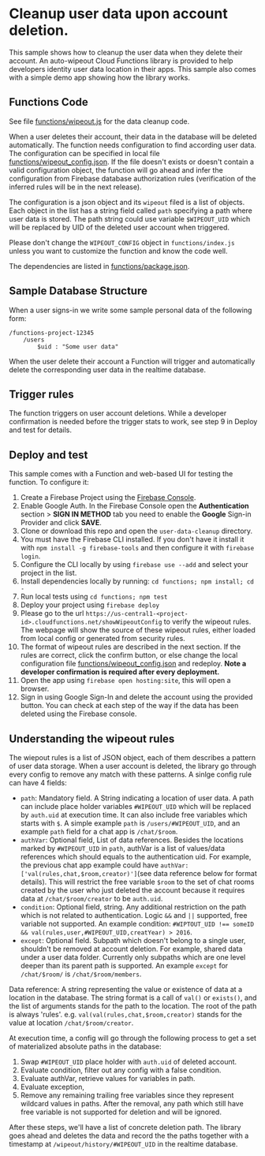 # Cleanup user data upon account deletion.

This sample shows how to cleanup the user data when they delete their account. An auto-wipeout Cloud Functions library is provided to help developers identity user data location in their apps. This sample also comes with a simple demo app showing how the library works.


## Functions Code

See file [functions/wipeout.js](functions/wipeout.js) for the data cleanup code.

When a user deletes their account, their data in the database will be deleted
automatically. The function needs configuration to find according user data.
The configuration can be specified in local file
[functions/wipeout_config.json](functions/wipeout_conifg.json). If the file
doesn't exists or doesn't contain a valid configuration object, the function
will go ahead and infer the configuration from Firebase database authorization
rules (verification of the inferred rules will be in the next release).

The configuration is a json object and its `wipeout` filed is a list of objects.
Each object in the list has a string field called `path` specifying a path where
user data is stored. The path string could use variable `$WIPEOUT_UID` which
will be replaced by UID of the deleted user account when triggered.

Please don't change the `WIPEOUT_CONFIG` object in `functions/index.js` unless
you want to customize the function and know the code well.

The dependencies are listed in [functions/package.json](functions/package.json).


## Sample Database Structure

When a user signs-in we write some sample personal data of the following form:

```
/functions-project-12345
    /users
        $uid : "Some user data"
```

When the user delete their account a Function will trigger and automatically
delete the corresponding user data in the realtime database.

## Trigger rules

The function triggers on user account deletions. While a developer confirmation is needed before the trigger stats to work, see step 9 in Deploy and test for details.


## Deploy and test

This sample comes with a Function and web-based UI for testing the function.
To configure it:

 1. Create a Firebase Project using the
  [Firebase Console](https://console.firebase.google.com).
 1. Enable Google Auth. In the Firebase Console open the
  **Authentication** section > **SIGN IN METHOD** tab
  you need to enable the **Google** Sign-in Provider and click **SAVE**.
 1. Clone or download this repo and open the `user-data-cleanup` directory.
 1. You must have the Firebase CLI installed. If you don't have it install it
  with `npm install -g firebase-tools` and then configure it with
  `firebase login`.
 1. Configure the CLI locally by using `firebase use --add` and select 
 your project in the list.
 1. Install dependencies locally by running: `cd functions; npm install; cd -`
 1. Run local tests using `cd functions; npm test`
 1. Deploy your project using `firebase deploy`
 1. Please go to the url
  `https://us-central1-<project-id>.cloudfunctions.net/showWipeoutConfig` to
  verify the wipeout rules. The webpage will show the source of these wipeout rules, either loaded  from local config or generated from security rules. 
1. The format of wipeout rules are described in the next section. If the rules are correct, click the confirm button,
  or else change the local configuration file
  [functions/wipeout_config.json](functions/wipeout_conifg.json) and redeploy.
  **Note a developer confirmation is required after every deployment.**
 1. Open the app using `firebase open hosting:site`, this will open a browser.
 1. Sign in using Google Sign-In and delete the account using
  the provided button. You can check at each step of the way if the data
  has been deleted using the Firebase console.
 
## Understanding the wipeout rules
The wiepout rules is a list of JSON object, each of them describes a pattern of user data storage. When a user account is deleted, the library go through every config to remove any match with these patterns.
A sinlge config rule can have 4 fields:
- `path`: Mandatory field. A String indicating a location of user data. A path can include place holder variables `#WIPEOUT_UID` which will be replaced by `auth.uid` at execution time. It can also include free variables which starts with `$`. A simple example `path` is `/users/#WIPEOUT_UID`, and an example `path` field for a chat app is `/chat/$room`.
- `authVar`: Optional field, List of data references. Besides the locations marked by `#WIPEOUT_UID` in  `path`, authVar is a list of values/data references which should equals to the authentication uid. For example, the previous chat app example could have `authVar: ['val(rules,chat,$room,creator)']`(see data reference below for format details). This will restrict the free variable `$room` to the set of chat rooms created by the user who just deleted the account because it requires data at `/chat/$room/creator` to be `auth.uid`.
- `condition`: Optional field, string. Any additional restriction on the path which is not related to authentication. Logic `&&` and `||` supported, free variable not supported. An example condition: `#WIPTOUT_UID !== someID && val(rules,user,#WIPEOUT_UID,creatYear) > 2016`. 
- `except`: Optional field. Subpath which doesn't belong to a single user, shouldn't be removed at account deletion. For example, shared data under a user data folder. Currently only subpaths which are one level deeper than its parent path is supported. An example `except` for `/chat/$room/` is `/chat/$room/members`.

Data reference: A string representing the value or existence of data at a location in the database. The string format is a call of `val()` or `exists()`, and the list of arguments stands for the path to the location. The root of the path is always 'rules'. e.g. `val(val(rules,chat,$room,creator)` stands for the value at location `/chat/$room/creator`.

At execution time, a config will go through the following process to get a set of materialized absolute paths in the database:
1. Swap `#WIPEOUT_UID` place holder with `auth.uid` of deleted account.
1. Evaluate condition, filter out any config with a false condition.
1. Evaluate authVar, retrieve values for variables in path.
1. Evaluate exception,
1. Remove any remaining trailing free variables since they represent wildcard values in paths. After the removal, any path which still have free variable is not supported for deletion and will be ignored.

After these steps, we'll have a list of concrete deletion path. The library goes ahead and deletes the data and record the the paths together with a timestamp at `/wipeout/history/#WIPEOUT_UID` in the realtime database.
